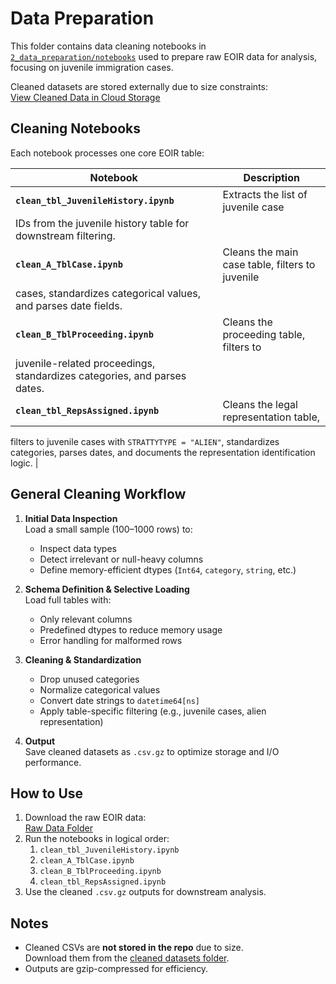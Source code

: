 # Data Preparation

This folder contains data cleaning notebooks in
[`2_data_preparation/notebooks`](./notebooks) used to prepare raw EOIR data for
analysis, focusing on juvenile immigration cases.

Cleaned datasets are stored externally due to size constraints:  
[View Cleaned Data in Cloud Storage](https://drive.google.com/drive/folders/1C8HEBVoI0GHZL9kh40bklIkWBWiGIfpu?usp=share_link)

## Cleaning Notebooks

Each notebook processes one core EOIR table:

| Notebook | Description |
|----------|-------------|
| **`clean_tbl_JuvenileHistory.ipynb`** | Extracts the list of juvenile case
IDs from the juvenile history table for downstream filtering. |
| **`clean_A_TblCase.ipynb`** | Cleans the main case table, filters to juvenile
cases, standardizes categorical values, and parses date fields. |
| **`clean_B_TblProceeding.ipynb`** | Cleans the proceeding table, filters to
juvenile-related proceedings, standardizes categories, and parses dates. |
| **`clean_tbl_RepsAssigned.ipynb`** | Cleans the legal representation table,
filters to juvenile cases with `STRATTYTYPE = "ALIEN"`, standardizes categories,
parses dates, and documents the representation identification logic. |

## General Cleaning Workflow

1. **Initial Data Inspection**  
   Load a small sample (100–1000 rows) to:
   - Inspect data types
   - Detect irrelevant or null-heavy columns
   - Define memory-efficient dtypes (`Int64`, `category`, `string`, etc.)

2. **Schema Definition & Selective Loading**  
   Load full tables with:
   - Only relevant columns
   - Predefined dtypes to reduce memory usage
   - Error handling for malformed rows

3. **Cleaning & Standardization**  
   - Drop unused categories  
   - Normalize categorical values  
   - Convert date strings to `datetime64[ns]`  
   - Apply table-specific filtering
     (e.g., juvenile cases, alien representation)

4. **Output**  
   Save cleaned datasets as `.csv.gz` to optimize storage and I/O performance.

## How to Use

1. Download the raw EOIR data:  
   [Raw Data Folder][raw-data-link]
2. Run the notebooks in logical order:  
   1. `clean_tbl_JuvenileHistory.ipynb`  
   2. `clean_A_TblCase.ipynb`  
   3. `clean_B_TblProceeding.ipynb`  
   4. `clean_tbl_RepsAssigned.ipynb`
3. Use the cleaned `.csv.gz` outputs for downstream analysis.

## Notes

- Cleaned CSVs are **not stored in the repo** due to size.  
  Download them from the [cleaned datasets folder][cleaned-data-link].
- Outputs are gzip-compressed for efficiency.

[raw-data-link]:
https://drive.google.com/drive/folders/1T82lpd3Pwzkhq1nCNJah0FfwkSnphdRz?usp=share_link  
[cleaned-data-link]:
https://drive.google.com/drive/folders/1C8HEBVoI0GHZL9kh40bklIkWBWiGIfpu?usp=share_link
